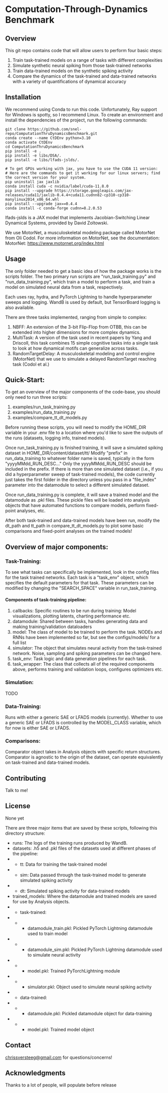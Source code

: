 # Computation-Through-Dynamics Benchmark

## Overview
This git repo contains code that will allow users to perform four basic steps:
1. Train task-trained models on a range of tasks with different complexities
2. Simulate synthetic neural spiking from those task-trained networks
3. Train data-trained models on the synthetic spiking activity
4. Compare the dynamics of the task-trained and data-trained networks with a variety of quantifications of dynamical accuracy

## Installation
We recommend using Conda to run this code. Unfortunately, Ray support for Windows is spotty, so I recommend Linux.
To create an environment and install the dependencies of the project, run the following commands:

```
git clone https://github.com/snel-repo/ComputationThruDynamicsBenchmark.git
conda create --name CtDEnv python=3.10
conda activate CtDEnv
cd ComputationThruDynamicsBenchmark
pip install -e .
pip install -e libs/DSA/.
pip install -e libs/lfads-jslds/.

# To get GPUs working with jax, you have to use the CUDA 11 version:
# Here are the commands to get it working for our linux servers; find the correct version for your system.
pip uninstall jax jaxlib
conda install cuda -c nvidia/label/cuda-11.8.0
pip install --upgrade https://storage.googleapis.com/jax-releases/cuda11/jaxlib-0.4.4+cuda11.cudnn82-cp310-cp310-manylinux2014_x86_64.whl
pip install --upgrade jax==0.4.4
conda install -c conda-forge cudnn=8.2.0.53
```

lfads-jslds is a JAX model that implements Jacobian-Switching Linear Dynamical Systems, provided by David Zoltowski.

We use MotorNet, a musculoskeletal modeling package called MotorNet from Oli Codol.
For more information on MotorNet, see the documentation:
MotorNet: https://www.motornet.org/index.html

## Usage
The only folder needed to get a basic idea of how the package works is the scripts folder.
The two primary run scripts are "run_task_training.py" and "run_data_training.py", which train a model to perform a task, and train a model on simulated neural data from a task, respectively.

Each uses ray, hydra, and PyTorch Lightning to handle hyperparameter sweeps and logging. WandB is used by default, but TensorBoard logging is also available.

There are three tasks implemented, ranging from simple to complex:
1. NBFF: An extension of the 3-bit Flip-Flop from OTBB, this can be extended into higher dimensions for more complex dynamics.
2. MultiTask: A version of the task used in recent papers by Yang and Driscoll, this task combines 15 simple cognitive tasks into a single task to look at how dynamical motifs can generalize across tasks.
3. RandomTargetDelay: A musculoskeletal modeling and control engine (MotorNet) that we use to simulate a delayed RandomTarget reaching task (Codol et al.)

## Quick-Start:
To get an overview of the major components of the code-base, you should only need to run three scripts:
1. examples/run_task_training.py
2. examples/run_data_training.py
3. examples/compare_tt_dt_models.py

Before running these scripts, you will need to modify the HOME_DIR variable in your .env file to a location where you'd like to save the outputs of the runs (datasets, logging info, trained models).

Once run_task_training.py is finished training, it will save a simulated spiking dataset in HOME_DIR/content/dataset/tt/ Modify "prefix" in run_data_training to whatever folder name is saved, typically in the form "yyyyMMdd_RUN_DESC..." Only the yyyyMMdd_RUN_DESC should be included in the prefix.
If there is more than one simulated dataset (i.e., if you did a hyperparameter sweep of task-trained models), the code currently just takes the first folder in the directory unless you pass in a "file_index" parameter into the datamodule to select a different simulated dataset.

Once run_data_training.py is complete, it will save a trained model and the datamodule as .pkl files. These pickle files will be loaded into analysis objects that have automated functions to compare models, perform fixed-point analyses, etc.

After both task-trained and data-trained models have been run, modify the dt_path and tt_path in compare_tt_dt_models.py to plot some basic comparisons and fixed-point analyses on the trained models!

## Overview of major components:
### Task-Training:
To see what tasks can specifically be implemented, look in the config files for the task trained networks. Each task is a "task_env" object, which specifies the default parameters for that task. These parameters can be modified by changing the "SEARCH_SPACE" variable in run_task_training.

#### Components of task-training pipeline:
1. callbacks: Specific routines to be run during training: Model visualizations, plotting latents, charting performance etc.
2. datamodule: Shared between tasks, handles generating data and making training/validation dataloaders
3. model: The class of model to be trained to perform the task. NODEs and RNNs have been implemented so far, but see the configs/models/ for a full list
4. simulator: The object that simulates neural activity from the task-trained network. Noise, sampling and spiking parameters can be changed here.
5. task_env: Task logic and data generation pipelines for each task.
6. task_wrapper: The class that collects all of the required components above, performs training and validation loops, configures optimizers etc.

### Simulation:
TODO

### Data-Training:
Runs with either a generic SAE or LFADS models (currently). Whether to use a generic SAE or LFADS is controlled by the MODEL_CLASS variable, which for now is either SAE or LFADS.

### Comparisons:
Comparator object takes in Analysis objects with specific return structures.
Comparator is agnostic to the origin of the dataset, can operate equivalently on task-trained and data-trained models.

## Contributing
Talk to me!

## License
None yet

There are three major items that are saved by these scripts, following this directory structure:
- runs: The logs of the training runs produced by WandB.
- datasets: .h5 and .pkl files of the datasets used at different phases of the pipeline:
- - tt: Data for training the task-trained model
- - sim: Data passed through the task-trained model to generate simulated spiking activity
- - dt: Simulated spiking activity for data-trained models
- trained_models: Where the datamodule and trained models are saved for use by Analysis objects.
- - task-trained:
- - - datamodule_train.pkl: Pickled PyTorch Lightning datamodule used to train model
- - - datamodule_sim.pkl: Pickled PyTorch Lightning datamodule used to simulate neural activity
- - - model.pkl: Trained PyTorchLightning module
- - - simulator.pkl: Object used to simulate neural spiking activity
- - data-trained:
- - - datamodule.pkl: Pickled datamodule object for data-training
- - - model.pkl: Trained model object


## Contact
chrissversteeg@gmail.com for questions/concerns!

## Acknowledgments
Thanks to a lot of people, will populate before release

